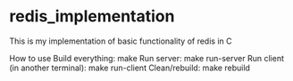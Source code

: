 # redis_implementation
This is my implementation of basic functionality of redis in C


How to use
Build everything: make
Run server: make run-server
Run client (in another terminal): make run-client
Clean/rebuild: make rebuild